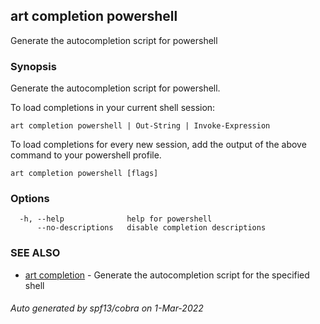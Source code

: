## art completion powershell

Generate the autocompletion script for powershell

### Synopsis

Generate the autocompletion script for powershell.

To load completions in your current shell session:

	art completion powershell | Out-String | Invoke-Expression

To load completions for every new session, add the output of the above command
to your powershell profile.


```
art completion powershell [flags]
```

### Options

```
  -h, --help              help for powershell
      --no-descriptions   disable completion descriptions
```

### SEE ALSO

* [art completion](art_completion.md)	 - Generate the autocompletion script for the specified shell

###### Auto generated by spf13/cobra on 1-Mar-2022
